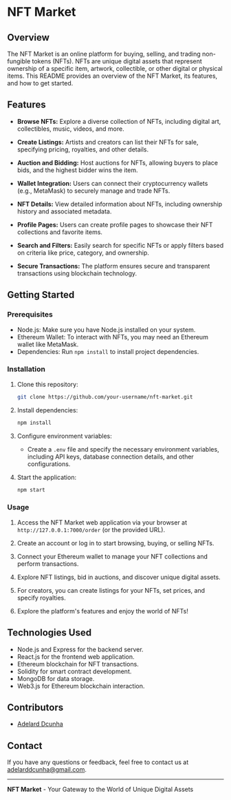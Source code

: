 # NFT Market

## Overview

The NFT Market is an online platform for buying, selling, and trading non-fungible tokens (NFTs). NFTs are unique digital assets that represent ownership of a specific item, artwork, collectible, or other digital or physical items. This README provides an overview of the NFT Market, its features, and how to get started.

## Features

- **Browse NFTs:** Explore a diverse collection of NFTs, including digital art, collectibles, music, videos, and more.

- **Create Listings:** Artists and creators can list their NFTs for sale, specifying pricing, royalties, and other details.

- **Auction and Bidding:** Host auctions for NFTs, allowing buyers to place bids, and the highest bidder wins the item.

- **Wallet Integration:** Users can connect their cryptocurrency wallets (e.g., MetaMask) to securely manage and trade NFTs.

- **NFT Details:** View detailed information about NFTs, including ownership history and associated metadata.

- **Profile Pages:** Users can create profile pages to showcase their NFT collections and favorite items.

- **Search and Filters:** Easily search for specific NFTs or apply filters based on criteria like price, category, and ownership.

- **Secure Transactions:** The platform ensures secure and transparent transactions using blockchain technology.

## Getting Started

### Prerequisites

- Node.js: Make sure you have Node.js installed on your system.
- Ethereum Wallet: To interact with NFTs, you may need an Ethereum wallet like MetaMask.
- Dependencies: Run `npm install` to install project dependencies.

### Installation

1. Clone this repository:

   ```bash
   git clone https://github.com/your-username/nft-market.git
   ```

2. Install dependencies:

   ```bash
   npm install
   ```

3. Configure environment variables:
   - Create a `.env` file and specify the necessary environment variables, including API keys, database connection details, and other configurations.

4. Start the application:

   ```bash
   npm start
   ```

### Usage

1. Access the NFT Market web application via your browser at `http://127.0.0.1:7000/order` (or the provided URL).

2. Create an account or log in to start browsing, buying, or selling NFTs.

3. Connect your Ethereum wallet to manage your NFT collections and perform transactions.

4. Explore NFT listings, bid in auctions, and discover unique digital assets.

5. For creators, you can create listings for your NFTs, set prices, and specify royalties.

6. Explore the platform's features and enjoy the world of NFTs!

## Technologies Used

- Node.js and Express for the backend server.
- React.js for the frontend web application.
- Ethereum blockchain for NFT transactions.
- Solidity for smart contract development.
- MongoDB for data storage.
- Web3.js for Ethereum blockchain interaction.

## Contributors
- [Adelard Dcunha](https://github.com/adlard07)

## Contact

If you have any questions or feedback, feel free to contact us at adelarddcunha@gmail.com.

---

**NFT Market** - Your Gateway to the World of Unique Digital Assets
